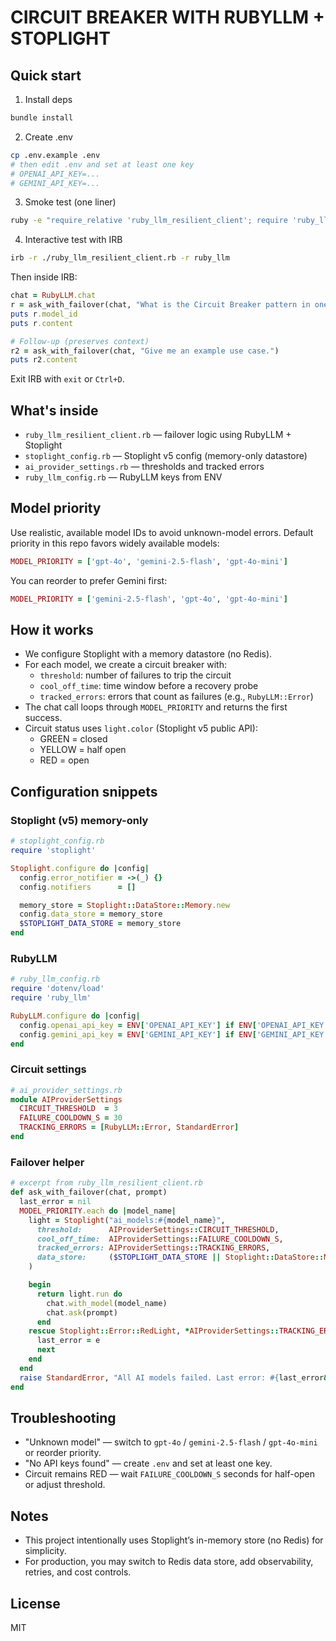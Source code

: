 # CIRCUIT BREAKER WITH RUBYLLM + STOPLIGHT

## Quick start

1) Install deps

```bash
bundle install
```

2) Create .env

```bash
cp .env.example .env
# then edit .env and set at least one key
# OPENAI_API_KEY=...
# GEMINI_API_KEY=...
```

3) Smoke test (one liner)

```bash
ruby -e "require_relative 'ruby_llm_resilient_client'; require 'ruby_llm'; chat = RubyLLM.chat; r = ask_with_failover(chat, 'Say hello in five words.'); puts 'Model: ' + r.model_id; puts r.content"
```

4) Interactive test with IRB

```bash
irb -r ./ruby_llm_resilient_client.rb -r ruby_llm
```

Then inside IRB:

```ruby
chat = RubyLLM.chat
r = ask_with_failover(chat, "What is the Circuit Breaker pattern in one sentence?")
puts r.model_id
puts r.content

# Follow-up (preserves context)
r2 = ask_with_failover(chat, "Give me an example use case.")
puts r2.content
```

Exit IRB with `exit` or `Ctrl+D`.

## What's inside

- `ruby_llm_resilient_client.rb` — failover logic using RubyLLM + Stoplight
- `stoplight_config.rb` — Stoplight v5 config (memory-only datastore)
- `ai_provider_settings.rb` — thresholds and tracked errors
- `ruby_llm_config.rb` — RubyLLM keys from ENV

## Model priority

Use realistic, available model IDs to avoid unknown-model errors. Default priority in this repo favors widely available models:

```ruby
MODEL_PRIORITY = ['gpt-4o', 'gemini-2.5-flash', 'gpt-4o-mini']
```

You can reorder to prefer Gemini first:

```ruby
MODEL_PRIORITY = ['gemini-2.5-flash', 'gpt-4o', 'gpt-4o-mini']
```

## How it works

- We configure Stoplight with a memory datastore (no Redis).
- For each model, we create a circuit breaker with:
  - `threshold`: number of failures to trip the circuit
  - `cool_off_time`: time window before a recovery probe
  - `tracked_errors`: errors that count as failures (e.g., `RubyLLM::Error`)
- The chat call loops through `MODEL_PRIORITY` and returns the first success.
- Circuit status uses `light.color` (Stoplight v5 public API):
  - GREEN = closed
  - YELLOW = half open
  - RED = open

## Configuration snippets

### Stoplight (v5) memory-only

```ruby
# stoplight_config.rb
require 'stoplight'

Stoplight.configure do |config|
  config.error_notifier = ->(_) {}
  config.notifiers      = []

  memory_store = Stoplight::DataStore::Memory.new
  config.data_store = memory_store
  $STOPLIGHT_DATA_STORE = memory_store
end
```

### RubyLLM

```ruby
# ruby_llm_config.rb
require 'dotenv/load'
require 'ruby_llm'

RubyLLM.configure do |config|
  config.openai_api_key = ENV['OPENAI_API_KEY'] if ENV['OPENAI_API_KEY']
  config.gemini_api_key = ENV['GEMINI_API_KEY'] if ENV['GEMINI_API_KEY']
end
```

### Circuit settings

```ruby
# ai_provider_settings.rb
module AIProviderSettings
  CIRCUIT_THRESHOLD  = 3
  FAILURE_COOLDOWN_S = 30
  TRACKING_ERRORS = [RubyLLM::Error, StandardError]
end
```

### Failover helper

```ruby
# excerpt from ruby_llm_resilient_client.rb
def ask_with_failover(chat, prompt)
  last_error = nil
  MODEL_PRIORITY.each do |model_name|
    light = Stoplight("ai_models:#{model_name}",
      threshold:      AIProviderSettings::CIRCUIT_THRESHOLD,
      cool_off_time:  AIProviderSettings::FAILURE_COOLDOWN_S,
      tracked_errors: AIProviderSettings::TRACKING_ERRORS,
      data_store:     ($STOPLIGHT_DATA_STORE || Stoplight::DataStore::Memory.new)
    )

    begin
      return light.run do
        chat.with_model(model_name)
        chat.ask(prompt)
      end
    rescue Stoplight::Error::RedLight, *AIProviderSettings::TRACKING_ERRORS => e
      last_error = e
      next
    end
  end
  raise StandardError, "All AI models failed. Last error: #{last_error&.message}"
end
```

## Troubleshooting

- "Unknown model" — switch to `gpt-4o` / `gemini-2.5-flash` / `gpt-4o-mini` or reorder priority.
- "No API keys found" — create `.env` and set at least one key.
- Circuit remains RED — wait `FAILURE_COOLDOWN_S` seconds for half-open or adjust threshold.

## Notes

- This project intentionally uses Stoplight’s in-memory store (no Redis) for simplicity.
- For production, you may switch to Redis data store, add observability, retries, and cost controls.

## License

MIT
